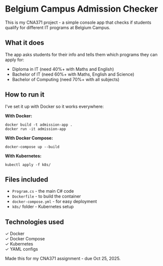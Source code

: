 # Belgium Campus Admission Checker

This is my CNA371 project - a simple console app that checks if students qualify for different IT programs at Belgium Campus.

## What it does

The app asks students for their info and tells them which programs they can apply for:
- Diploma in IT (need 40%+ with Maths and English)
- Bachelor of IT (need 60%+ with Maths, English and Science)  
- Bachelor of Computing (need 70%+ with all subjects)

## How to run it

I've set it up with Docker so it works everywhere:

**With Docker:**
```
docker build -t admission-app .
docker run -it admission-app
```

**With Docker Compose:**
```
docker-compose up --build
```

**With Kubernetes:**
```
kubectl apply -f k8s/
```

## Files included

- `Program.cs` - the main C# code
- `Dockerfile` - to build the container
- `docker-compose.yml` - for easy deployment
- `k8s/` folder - Kubernetes setup

## Technologies used

✓ Docker  
✓ Docker Compose  
✓ Kubernetes  
✓ YAML configs

Made this for my CNA371 assignment - due Oct 25, 2025.